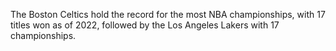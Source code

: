 The Boston Celtics hold the record for the most NBA championships, with 17 titles won as of 2022, followed by the Los Angeles Lakers with 17 championships.
